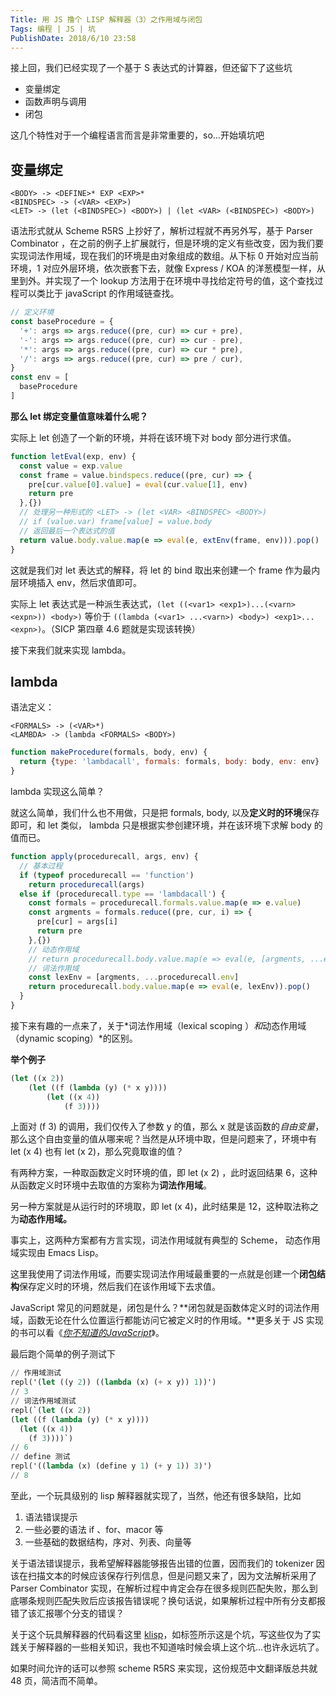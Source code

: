 ```yaml
---
Title: 用 JS 撸个 LISP 解释器（3）之作用域与闭包
Tags: 编程 | JS | 坑
PublishDate: 2018/6/10 23:58
---
```


接上回，我们已经实现了一个基于 S 表达式的计算器，但还留下了这些坑

* 变量绑定
* 函数声明与调用
* 闭包

这几个特性对于一个编程语言而言是非常重要的，so...开始填坑吧

## 变量绑定

```
<BODY> -> <DEFINE>* EXP <EXP>* 
<BINDSPEC> -> (<VAR> <EXP>)
<LET> -> (let (<BINDSPEC>) <BODY>) | (let <VAR> (<BINDSPEC>) <BODY>)  
```

语法形式就从 Scheme R5RS 上抄好了，解析过程就不再另外写，基于 Parser Combinator ，在之前的例子上扩展就行，但是环境的定义有些改变，因为我们要实现词法作用域，现在我们的环境是由对象组成的数组。从下标 0 开始对应当前环境，1 对应外层环境，依次嵌套下去，就像 Express / KOA 的洋葱模型一样，从里到外。并实现了一个 lookup 方法用于在环境中寻找给定符号的值，这个查找过程可以类比于 javaScript 的作用域链查找。

```javascript
// 定义环境
const baseProcedure = {
  '+': args => args.reduce((pre, cur) => cur + pre),
  '-': args => args.reduce((pre, cur) => cur - pre),
  '*': args => args.reduce((pre, cur) => cur * pre),
  '/': args => args.reduce((pre, cur) => pre / cur),
}
const env = [
  baseProcedure
]
```

**那么 let 绑定变量值意味着什么呢？**

实际上 let 创造了一个新的环境，并将在该环境下对 body 部分进行求值。

```javascript
function letEval(exp, env) {
  const value = exp.value
  const frame = value.bindspecs.reduce((pre, cur) => {
    pre[cur.value[0].value] = eval(cur.value[1], env)
    return pre
  },{})
  // 处理另一种形式的 <LET> -> (let <VAR> <BINDSPEC> <BODY>) 
  // if (value.var) frame[value] = value.body
  // 返回最后一个表达式的值
  return value.body.value.map(e => eval(e, extEnv(frame, env))).pop()
}
```

这就是我们对 let 表达式的解释，将 let 的 bind 取出来创建一个 frame 作为最内层环境插入 env，然后求值即可。

实际上 let 表达式是一种派生表达式，`(let ((<var1> <exp1>)...(<varn> <expn>)) <body>)` 等价于 `((lambda (<var1> ...<varn>) <body>) <exp1>...<expn>)`。（SICP 第四章 4.6 题就是实现该转换）

接下来我们就来实现 lambda。

## lambda

语法定义： 

```
<FORMALS> -> (<VAR>*)
<LAMBDA> -> (lambda <FORMALS> <BODY>) 
```

```javascript
function makeProcedure(formals, body, env) {
  return {type: 'lambdacall', formals: formals, body: body, env: env}
}
```

lambda 实现这么简单？

就这么简单，我们什么也不用做，只是把 formals, body, 以及**定义时的环境**保存即可，和 let 类似， lambda 只是根据实参创建环境，并在该环境下求解 body 的值而已。

```javascript
function apply(procedurecall, args, env) {
  // 基本过程 
  if (typeof procedurecall == 'function') 
    return procedurecall(args)
  else if (procedurecall.type == 'lambdacall') {
    const formals = procedurecall.formals.value.map(e => e.value)
    const argments = formals.reduce((pre, cur, i) => {
      pre[cur] = args[i]
      return pre
    },{})
    // 动态作用域
    // return procedurecall.body.value.map(e => eval(e, [argments, ...env])).pop()
    // 词法作用域
    const lexEnv = [argments, ...procedurecall.env] 
    return procedurecall.body.value.map(e => eval(e, lexEnv)).pop()
  }
}
```

接下来有趣的一点来了，关于*词法作用域（lexical scoping ）*和*动态作用域（dynamic scoping）*的区别。

**举个例子**

```lisp
(let ((x 2))
	(let ((f (lambda (y) (* x y))))
		(let ((x 4))
			(f 3))))
```

上面对 (f 3) 的调用，我们仅传入了参数 y 的值，那么 x 就是该函数的*自由变量*，那么这个自由变量的值从哪来呢？当然是从环境中取，但是问题来了，环境中有 let (x 4) 也有 let (x 2)，那么究竟取谁的值？

有两种方案，一种取函数定义时环境的值，即 let (x 2) ，此时返回结果 6，这种从函数定义时环境中去取值的方案称为**词法作用域**。

另一种方案就是从运行时的环境取，即 let (x 4)，此时结果是 12，这种取法称之为**动态作用域。**

事实上，这两种方案都有方言实现，词法作用域就有典型的 Scheme， 动态作用域实现由 Emacs Lisp。

这里我使用了词法作用域，而要实现词法作用域最重要的一点就是创建一个**闭包结构**保存定义时的环境，然后我们在该作用域下去求值。

JavaScript 常见的问题就是，闭包是什么？**闭包就是函数体定义时的词法作用域，函数无论在什么位置运行都能访问它被定义时的作用域。**更多关于 JS 实现的书可以看《[*你不知道的JavaScript*](https://book.douban.com/subject/26351021/)》。

最后跑个简单的例子测试下

```lisp
// 作用域测试
repl('(let ((y 2)) ((lambda (x) (+ x y)) 1))')
// 3
// 词法作用域测试
repl(`(let ((x 2))
(let ((f (lambda (y) (* x y))))
  (let ((x 4))
    (f 3))))`)
// 6
// define 测试
repl('((lambda (x) (define y 1) (+ y 1)) 3)')
// 8
```

至此，一个玩具级别的 lisp 解释器就实现了，当然，他还有很多缺陷，比如

1. 语法错误提示
2. 一些必要的语法 if 、for、macor 等
3. 一些基础的数据结构，序对、列表、向量等

关于语法错误提示，我希望解释器能够报告出错的位置，因而我们的 tokenizer 因该在扫描文本的时候应该保存行列信息，但是问题又来了，因为文法解析采用了 Parser Combinator 实现，在解析过程中肯定会存在很多规则匹配失败，那么到底哪条规则匹配失败后应该报告错误呢？换句话说，如果解析过程中所有分支都报错了该汇报哪个分支的错误？

关于这个玩具解释器的代码看这里 [klisp](https://github.com/lzcers/klisp)，如标签所示这是个坑，写这些仅为了实践关于解释器的一些相关知识，我也不知道啥时候会填上这个坑...也许永远坑了。

如果时间允许的话可以参照 scheme R5RS  来实现，这份规范中文翻译版总共就 48 页，简洁而不简单。



